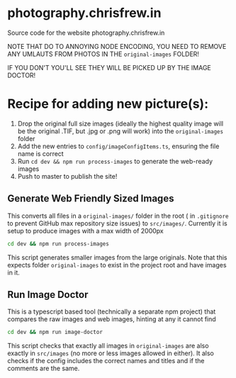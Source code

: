 # photography.chrisfrew.in

Source code for the website photography.chrisfrew.in

NOTE THAT DO TO ANNOYING NODE ENCODING, YOU NEED TO REMOVE ANY UMLAUTS FROM PHOTOS IN THE `original-images` FOLDER!

IF YOU DON'T YOU'LL SEE THEY WILL BE PICKED UP BY THE IMAGE DOCTOR!

# Recipe for adding new picture(s):

1. Drop the original full size images (ideally the highest quality image will be the original .TIF, but .jpg or .png will work) into the `original-images` folder
2. Add the new entries to `config/imageConfigItems.ts`, ensuring the file name is correct
3. Run `cd dev && npm run process-images` to generate the web-ready images
4. Push to master to publish the site!

## Generate Web Friendly Sized Images

This converts all files in a `original-images/` folder in the root ( in `.gitignore` to prevent GitHub max repository size issues) to `src/images/`. Currently it is setup to produce images with a max width of 2000px

```bash
cd dev && npm run process-images
```

This script generates smaller images from the large originals. Note that this expects folder `original-images` to exist in the project root and have images in it.

## Run Image Doctor

This is a typescript based tool (technically a separate npm project) that compares the raw images and web images, hinting at any it cannot find

```bash
cd dev && npm run image-doctor
```

This script checks that exactly all images in `original-images` are also exactly in `src/images` (no more or less images allowed in either). It also checks if the config includes the correct names and titles and if the comments are the same.